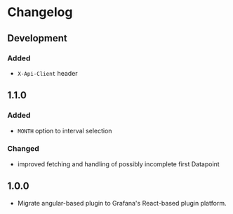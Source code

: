 # Changelog

## Development

### Added

- `X-Api-Client` header

## 1.1.0

### Added

- `MONTH` option to interval selection

### Changed

- improved fetching and handling of possibly incomplete first Datapoint

## 1.0.0

- Migrate angular-based plugin to Grafana's React-based plugin platform.
